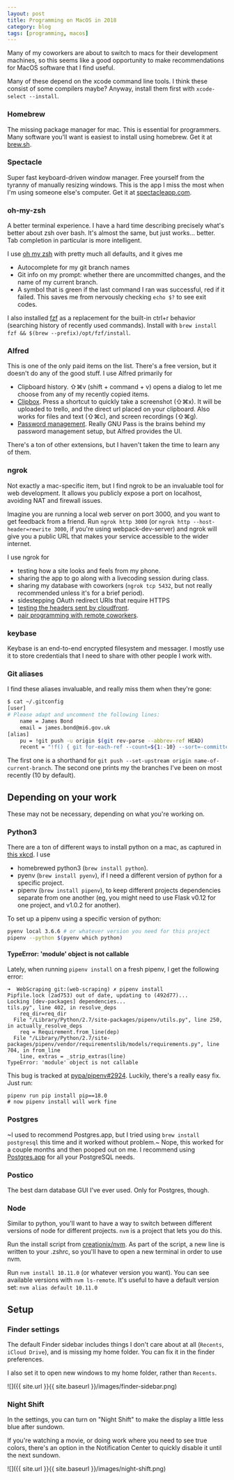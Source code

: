 ```yaml
---
layout: post
title: Programming on MacOS in 2018
category: blog
tags: [programming, macos]
---
```


Many of my coworkers are about to switch to macs for their development machines, so this seems like a good opportunity to make recommendations for MacOS software that I find useful.

Many of these depend on the xcode command line tools. I think these consist of some compilers maybe? Anyway, install them first with `xcode-select --install`.

### Homebrew

The missing package manager for mac. This is essential for programmers. Many software you'll want is easiest to install using homebrew. Get it at [brew.sh](https://brew.sh/).

### Spectacle

Super fast keyboard-driven window manager. Free yourself from the tyranny of manually resizing windows. This is the app I miss the most when I'm using someone else's computer. Get it at [spectacleapp.com](https://www.spectacleapp.com/).

### oh-my-zsh

A better terminal experience. I have a hard time describing precisely what's better about zsh over bash. It's almost the same, but just works... better. Tab completion in particular is more intelligent.

I use [oh my zsh](https://ohmyz.sh/) with pretty much all defaults, and it gives me

- Autocomplete for my git branch names
- Git info on my prompt: whether there are uncommitted changes, and the name of my current branch.
- A symbol that is green if the last command I ran was successful, red if it failed. This saves me from nervously checking `echo $?` to see exit codes.

I also installed [fzf](https://remysharp.com/2018/08/23/cli-improved#fzf--ctrlr) as a replacement for the built-in ctrl+r behavior (searching history of recently used commands). Install with `brew install fzf && $(brew --prefix)/opt/fzf/install`.

### Alfred

This is one of the only paid items on the list. There's a free version, but it doesn't do any of the good stuff. I use Alfred primarily for

- Clipboard history. ⇧⌘v (shift + command + v) opens a dialog to let me choose from any of my recently copied items.
- [Clipbox](https://github.com/bgschiller/alfred-clipbox). Press a shortcut to quickly take a screenshot (⇧⌘x). It will be uploaded to trello, and the direct url placed on your clipboard. Also works for files and text (⇧⌘c), and screen recordings (⇧⌘g).
- [Password management](https://brianschiller.com/blog/2016/08/31/gnu-pass-alfred). Really GNU Pass is the brains behind my password management setup, but Alfred provides the UI.

There's a ton of other extensions, but I haven't taken the time to learn any of them.

### ngrok

Not exactly a mac-specific item, but I find ngrok to be an invaluable tool for web development. It allows you publicly expose a port on localhost, avoiding NAT and firewall issues.

Imagine you are running a local web server on port 3000, and you want to get feedback from a friend. Run `ngrok http 3000` (or `ngrok http --host-header=rewrite 3000`, if you're using webpack-dev-server) and ngrok will give you a public URL that makes your service accessible to the wider internet.

I use ngrok for

- testing how a site looks and feels from my phone.
- sharing the app to go along with a livecoding session during class.
- sharing my database with coworkers (`ngrok tcp 5432`, but not really recommended unless it's for a brief period).
- sidestepping OAuth redirect URIs that require HTTPS
- [testing the headers sent by cloudfront](https://brianschiller.com/blog/2018/10/24/cloudfront-host-header).
- [pair programming with remote coworkers](https://brianschiller.com/blog/2014/07/18/pair-programming-wemux).

### keybase

Keybase is an end-to-end encrypted filesystem and messager. I mostly use it to store credentials that I need to share with other people I work with.

### Git aliases

I find these aliases invaluable, and really miss them when they're gone:

```bash
$ cat ~/.gitconfig
[user]
# Please adapt and uncomment the following lines:
	name = James Bond
	email = james.bond@mi6.gov.uk
[alias]
	pu = !git push -u origin $(git rev-parse --abbrev-ref HEAD)
	recent = "!f() { git for-each-ref --count=${1:-10} --sort=-committerdate refs/heads/ --format='%(refname:short)'; }; f"
```

The first one is a shorthand for `git push --set-upstream origin name-of-current-branch`. The second one prints my the branches I've been on most recently (10 by default).

## Depending on your work

These may not be necessary, depending on what you're working on.

### Python3

There are a ton of different ways to install python on a mac, as captured in [this xkcd](https://xkcd.com/1987/). I use

- homebrewed python3 (`brew install python`).
- pyenv (`brew install pyenv`), if I need a different version of python for a specific project.
- pipenv (`brew install pipenv`), to keep different projects dependencies separate from one another (eg, you might need to use Flask v0.12 for one project, and v1.0.2 for another).

To set up a pipenv using a specific version of python:

```bash
pyenv local 3.6.6 # or whatever version you need for this project
pipenv --python $(pyenv which python)
```

#### TypeError: 'module' object is not callable

Lately, when running `pipenv install` on a fresh pipenv, I get the following error:

```
➜  WebScraping git:(web-scraping) ✗ pipenv install
Pipfile.lock (2ad753) out of date, updating to (492d77)...
Locking [dev-packages] dependencies...
tils.py", line 402, in resolve_deps
    req_dir=req_dir
  File "/Library/Python/2.7/site-packages/pipenv/utils.py", line 250, in actually_resolve_deps
    req = Requirement.from_line(dep)
  File "/Library/Python/2.7/site-packages/pipenv/vendor/requirementslib/models/requirements.py", line 704, in from_line
    line, extras = _strip_extras(line)
TypeError: 'module' object is not callable
```

This bug is tracked at [pypa/pipenv#2924](https://github.com/pypa/pipenv/issues/2924). Luckily, there's a really easy fix. Just run:

```
pipenv run pip install pip==18.0
# now pipenv install will work fine
```

### Postgres

~I used to recommend Postgres.app, but I tried using `brew install postgresql` this time and it worked without problem.~ Nope, this worked for a couple months and then pooped out on me. I recommend using [Postgres.app](https://postgresapp.com/) for all your PostgreSQL needs.

### Postico

The best darn database GUI I've ever used. Only for Postgres, though.

### Node

Similar to python, you'll want to have a way to switch between different versions of node for different projects. `nvm` is a project that lets you do this.

Run the install script from [creationix/nvm](https://github.com/creationix/nvm#install-script). As part of the script, a new line is written to your .zshrc, so you'll have to open a new terminal in order to use nvm.

Run `nvm install 10.11.0` (or whatever version you want). You can see available versions with `nvm ls-remote`. It's useful to have a default version set: `nvm alias default 10.11.0`

## Setup

### Finder settings

The default Finder sidebar includes things I don't care about at all (`Recents`, `iCloud Drive`), and is missing my home folder. You can fix it in the finder preferences.

I also set it to open new windows to my home folder, rather than `Recents`.

![]({{ site.url }}{{ site.baseurl }}/images/finder-sidebar.png)

### Night Shift

In the settings, you can turn on "Night Shift" to make the display a little less blue after sundown.

If you're watching a movie, or doing work where you need to see true colors, there's an option in the Notification Center to quickly disable it until the next sundown.

![]({{ site.url }}{{ site.baseurl }}/images/night-shift.png)
